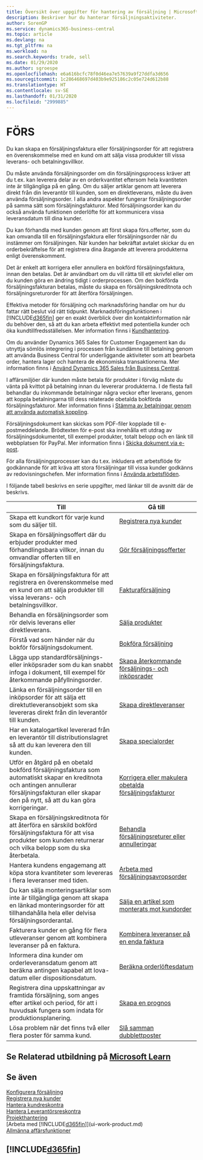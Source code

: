 ```yaml
---
title: Översikt över uppgifter för hantering av försäljning | Microsoft Docs
description: Beskriver hur du hanterar försäljningsaktiviteter.
author: SorenGP
ms.service: dynamics365-business-central
ms.topic: article
ms.devlang: na
ms.tgt_pltfrm: na
ms.workload: na
ms.search.keywords: trade, sell
ms.date: 01/29/2020
ms.author: sgroespe
ms.openlocfilehash: e6a616bcfc78f0d46ea7e57639a9f27ddfa3d656
ms.sourcegitcommit: 1c286468697d403b9e925186c2c05e724d612b88
ms.translationtype: HT
ms.contentlocale: sv-SE
ms.lasthandoff: 01/31/2020
ms.locfileid: "2999885"
---
```

# <a name="sales"></a>FÖRS
Du kan skapa en försäljningsfaktura eller försäljningsorder för att registrera en överenskommelse med en kund om att sälja vissa produkter till vissa leverans- och betalningsvillkor.

Du måste använda försäljningsorder om din försäljningsprocess kräver att du t.ex. kan leverera delar av en orderkvantitet eftersom hela kvantiteten inte är tillgängliga på en gång. Om du säljer artiklar genom att leverera direkt från din leverantör till kunden, som en direktleverans, måste du även använda försäljningsorder. I alla andra aspekter fungerar försäljningsorder på samma sätt som försäljningsfakturor. Med försäljningsorder kan du också använda funktionen orderlöfte för att kommunicera vissa leveransdatum till dina kunder.  

Du kan förhandla med kunden genom att först skapa förs.offerter, som du kan omvandla till en försäljningsfaktura eller försäljningsorder när du instämmer om försäljningen. När kunden har bekräftat avtalet skickar du en orderbekräftelse för att registrera dina åtagande att leverera produkterna enligt överenskomment.

Det är enkelt att korrigera eller annullera en bokförd försäljningsfaktura, innan den betalas. Det är användbart om du vill rätta till ett skrivfel eller om du kunden göra en ändring tidigt i orderprocessen. Om den bokförda försäljningsfakturan betalas, måste du skapa en försäljningskreditnota och försäljningsreturorder för att återföra försäljningen.

Effektiva metoder för försäljning och marknadsföring handlar om hur du fattar rätt beslut vid rätt tidpunkt. Marknadsföringsfunktionen i [!INCLUDE[d365fin](includes/d365fin_md.md)] ger en exakt överblick över din kontaktinformation när du behöver den, så att du kan arbeta effektivt med potentiella kunder och öka kundtillfredsställelsen. Mer information finns i [Kundhantering](marketing-relationship-management.md).

Om du använder Dynamics 365 Sales för Customer Engagement kan du utnyttja sömlös integrering i processen från kundämne till betalning genom att använda Business Central för underliggande aktiviteter som att bearbeta order, hantera lager och hantera de ekonomiska transaktionerna. Mer information finns i [Använd Dynamics 365 Sales från Business Central](marketing-integrate-dynamicscrm.md).

I affärsmiljöer där kunden måste betala för produkter i förväg måste du vänta på kvittot på betalning innan du levererar produkterna. I de flesta fall behandlar du inkommande betalningar några veckor efter leverans, genom att koppla betalningarna till dess relaterade obetalda bokförda försäljningsfakturor. Mer information finns i [Stämma av betalningar genom att använda automatisk koppling](receivables-how-reconcile-payments-auto-application.md).

Försäljningsdokument kan skickas som PDF-filer kopplade till e-postmeddelande. Brödtexten för e-post ska innehålla ett utdrag av försäljningsdokumentet, till exempel produkter, totalt belopp och en länk till webbplatsen för PayPal. Mer information finns i [Skicka dokument via e-post](ui-how-send-documents-email.md).

För alla försäljningsprocesser kan du t.ex. inkludera ett arbetsflöde för godkännande för att kräva att stora försäljningar till vissa kunder godkänns av redovisningschefen. Mer information finns i [Använda arbetsflöden](across-use-workflows.md).

I följande tabell beskrivs en serie uppgifter, med länkar till de avsnitt där de beskrivs.

| Till | Gå till |
| --- | --- |
|Skapa ett kundkort för varje kund som du säljer till.|[Registrera nya kunder](sales-how-register-new-customers.md)|
| Skapa en försäljningsoffert där du erbjuder produkter med förhandlingsbara villkor, innan du omvandlar offerten till en försäljningsfaktura. |[Gör försäljningsofferter](sales-how-make-offers.md) |
| Skapa en försäljningsfaktura för att registrera en överenskommelse med en kund om att sälja produkter till vissa leverans- och betalningsvillkor. |[Fakturaförsäljning](sales-how-invoice-sales.md) |
| Behandla en försäljningsorder som rör delvis leverans eller direktleverans. |[Sälja produkter](sales-how-sell-products.md) |
|Förstå vad som händer när du bokför försäljningsdokument.|[Bokföra försäljning](ui-post-sales.md)|
|Lägga upp standardförsäljnings- eller inköpsrader som du kan snabbt infoga i dokument, till exempel för återkommande påfyllningsorder.|[Skapa återkommande försäljnings- och inköpsrader](sales-how-work-standard-lines.md)|  
| Länka en försäljningsorder till en inköpsorder för att sälja ett direktutleveransobjekt som ska levereras direkt från din leverantör till kunden. |[Skapa direktleveranser](sales-how-drop-shipment.md) |
|Har en katalogartikel levererad från en leverantör till distributionslagret så att du kan leverera den till kunden.|[Skapa specialorder](sales-how-to-create-special-orders.md)|
| Utför en åtgärd på en obetald bokförd försäljningsfaktura som automatiskt skapar en kreditnota och antingen annullerar försäljningsfakturan eller skapar den på nytt, så att du kan göra korrigeringar. |[Korrigera eller makulera obetalda försäljningsfakturor](sales-how-correct-cancel-sales-invoice.md) |
| Skapa en försäljningskreditnota för att återföra en särskild bokförd försäljningsfaktura för att visa produkter som kunden returnerar och vilka belopp som du ska återbetala. |[Behandla försäljningsreturer eller annulleringar](sales-how-process-sales-returns-cancellations.md) |
|Hantera kundens engagemang att köpa stora kvantiteter som levereras i flera leveranser med tiden.|[Arbeta med försäljningsavropsorder](sales-how-to-create-blanket-sales-orders.md)|
|Du kan sälja monteringsartiklar som inte är tillgängliga genom att skapa en länkad monteringsorder för att tillhandahålla hela eller delvisa försäljningsorderantal.|[Sälja en artikel som monterats mot kundorder](assembly-how-to-sell-items-assembled-to-order.md)|
|Fakturera kunder en gång för flera utleveranser genom att kombinera leveranser på en faktura.|[Kombinera leveranser på en enda faktura](sales-how-to-combine-shipments-on-a-single-invoice.md)|
|Informera dina kunder om orderleveransdatum genom att beräkna antingen kapabel att lova-datum eller dispositionsdatum.|[Beräkna orderlöftesdatum](sales-how-to-calculate-order-promising-dates.md)|
|Registrera dina uppskattningar av framtida försäljning, som anges efter artikel och period, för att i huvudsak fungera som indata för produktionsplanering.|[Skapa en prognos](production-how-to-create-a-forecast.md)|
|Lösa problem när det finns två eller flera poster för samma kund.|[Slå samman dubblettposter](sales-how-merge-duplicate-records.md)|

## <a name="see-related-training-at-microsoft-learnlearnpathssell-items-services-dynamics-365-business-central"></a>Se Relaterad utbildning på [Microsoft Learn](/learn/paths/sell-items-services-dynamics-365-business-central/)

## <a name="see-also"></a>Se även
[Konfigurera försäljning](sales-setup-sales.md)  
[Registrera nya kunder](sales-how-register-new-customers.md)  
[Hantera kundreskontra](receivables-manage-receivables.md)  
[Hantera Leverantörsreskontra](payables-manage-payables.md)  
[Projekthantering](projects-manage-projects.md)    
[Arbeta med [!INCLUDE[d365fin](includes/d365fin_md.md)]](ui-work-product.md)  
[Allmänna affärsfunktioner](ui-across-business-areas.md)

## [!INCLUDE[d365fin](includes/free_trial_md.md)]  
